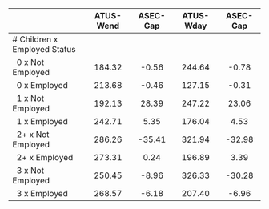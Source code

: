 
|                      |    ATUS-Wend |     ASEC-Gap |    ATUS-Wday |     ASEC-Gap |
| -------------------- | :----------: | :----------: | :----------: | :----------: |
| # Children x Employed Status |              |              |              |              |
| &nbsp;&nbsp;0 x Not Employed |       184.32 |        -0.56 |       244.64 |        -0.78 |
| &nbsp;&nbsp;0 x Employed |       213.68 |        -0.46 |       127.15 |        -0.31 |
| &nbsp;&nbsp;1 x Not Employed |       192.13 |        28.39 |       247.22 |        23.06 |
| &nbsp;&nbsp;1 x Employed |       242.71 |         5.35 |       176.04 |         4.53 |
| &nbsp;&nbsp;2+ x Not Employed |       286.26 |       -35.41 |       321.94 |       -32.98 |
| &nbsp;&nbsp;2+ x Employed |       273.31 |         0.24 |       196.89 |         3.39 |
| &nbsp;&nbsp;3 x Not Employed |       250.45 |        -8.96 |       326.33 |       -30.28 |
| &nbsp;&nbsp;3 x Employed |       268.57 |        -6.18 |       207.40 |        -6.96 |

